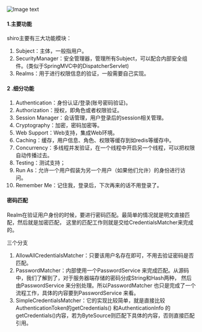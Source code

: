 
![Image text](/static/shiro.png)

#### 1.主要功能
shiro主要有三大功能模块：
1. Subject：主体，一般指用户。
2. SecurityManager：安全管理器，管理所有Subject，可以配合内部安全组件。(类似于SpringMVC中的DispatcherServlet)
3. Realms：用于进行权限信息的验证，一般需要自己实现。
#### 2 .细分功能
1. Authentication：身份认证/登录(账号密码验证)。
2. Authorization：授权，即角色或者权限验证。
3. Session Manager：会话管理，用户登录后的session相关管理。
4. Cryptography：加密，密码加密等。
5. Web Support：Web支持，集成Web环境。
6. Caching：缓存，用户信息、角色、权限等缓存到如redis等缓存中。
7. Concurrency：多线程并发验证，在一个线程中开启另一个线程，可以把权限自动传播过去。
8. Testing：测试支持；
9. Run As：允许一个用户假装为另一个用户（如果他们允许）的身份进行访问。
10. Remember Me：记住我，登录后，下次再来的话不用登录了。

#### 密码匹配
Realm在验证用户身份的时候，要进行密码匹配。最简单的情况就是明文直接匹配，然后就是加密匹配，
这里的匹配工作则就是交给CredentialsMatcher来完成的。

三个分支
1. AllowAllCredentialsMatcher：只要该用户名存在即可，不用去验证密码是否匹配。
2. PasswordMatcher：内部使用一个PasswordService 来完成匹配。从源码中，我们了解到了，对于服务器端存储的密码分成String和Hash两种，
   然后由PasswordService 来分别处理。所以PasswordMatcher 也只是完成了一个流程工作，具体的内容要到PasswordService 来看。
3. SimpleCredentialsMatcher：它的实现比较简单，就是直接比较AuthenticationToken的getCredentials() 
   和AuthenticationInfo 的getCredentials()内容，若为ByteSource则匹配下具体的内容，否则直接匹配引用。
